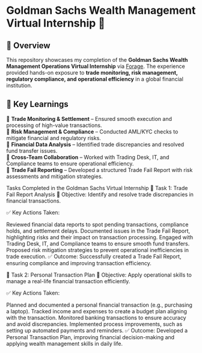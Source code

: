 # Goldman Sachs Wealth Management Virtual Internship 🏦  

## 🌟 Overview  
This repository showcases my completion of the **Goldman Sachs Wealth Management Operations Virtual Internship** via [Forage](https://www.theforage.com/). The experience provided hands-on exposure to **trade monitoring, risk management, regulatory compliance, and operational efficiency** in a global financial institution.  

## 🎯 Key Learnings  
🔹 **Trade Monitoring & Settlement** – Ensured smooth execution and processing of high-value transactions.  
🔹 **Risk Management & Compliance** – Conducted AML/KYC checks to mitigate financial and regulatory risks.  
🔹 **Financial Data Analysis** – Identified trade discrepancies and resolved fund transfer issues.  
🔹 **Cross-Team Collaboration** – Worked with Trading Desk, IT, and Compliance teams to ensure operational efficiency.  
🔹 **Trade Fail Reporting** – Developed a structured Trade Fail Report with risk assessments and mitigation strategies.  


Tasks Completed in the Goldman Sachs Virtual Internship
🔹 Task 1: Trade Fail Report Analysis
📌 Objective: Identify and resolve trade discrepancies in financial transactions.

✅ Key Actions Taken:

Reviewed financial data reports to spot pending transactions, compliance holds, and settlement delays.
Documented issues in the Trade Fail Report, highlighting risks and their impact on transaction processing.
Engaged with Trading Desk, IT, and Compliance teams to ensure smooth fund transfers.
Proposed risk mitigation strategies to prevent operational inefficiencies in trade execution.
✅ Outcome: Successfully created a Trade Fail Report, ensuring compliance and improving transaction efficiency.

🔹 Task 2: Personal Transaction Plan
📌 Objective: Apply operational skills to manage a real-life financial transaction efficiently.

✅ Key Actions Taken:

Planned and documented a personal financial transaction (e.g., purchasing a laptop).
Tracked income and expenses to create a budget plan aligning with the transaction.
Monitored banking transactions to ensure accuracy and avoid discrepancies.
Implemented process improvements, such as setting up automated payments and reminders.
✅ Outcome: Developed a Personal Transaction Plan, improving financial decision-making and applying wealth management skills in daily life.



